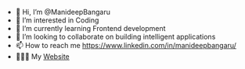 - 👋 Hi, I’m @ManideepBangaru
- 👀 I’m interested in Coding
- 🌱 I’m currently learning Frontend development
- 💞️ I’m looking to collaborate on building intelligent applications
- 📫 How to reach me https://www.linkedin.com/in/manideepbangaru/
- 👨🏻‍💻 My <a href="https://www.rapidaccelerate.com"> Website </a>
<!---
ManideepBangaru/ManideepBangaru is a ✨ special ✨ repository because its `README.md` (this file) appears on your GitHub profile.
You can click the Preview link to take a look at your changes.
--->
